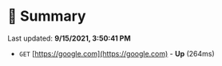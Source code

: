 # 📖 Summary
Last updated: **9/15/2021, 3:50:41 PM**

- `GET` [https://google.com](https://google.com) - **Up** (264ms)
